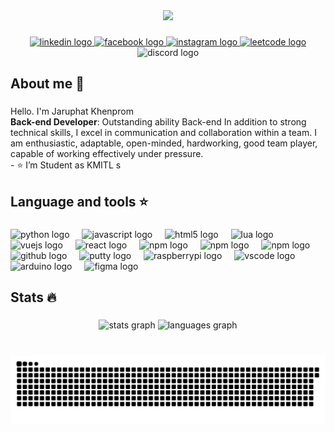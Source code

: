<div align="center">
  <img height="150" src="https://i.pinimg.com/originals/ee/6f/de/ee6fde84011911665995018f6ad74d82.gif"  />
</div>

###

<div align="center">
  <a href="https://www.linkedin.com/in/jaruphat-khenprom" target="_blank">
    <img src="https://img.shields.io/static/v1?message=LinkedIn&logo=linkedin&label=&color=0077B5&logoColor=white&labelColor=&style=for-the-badge" height="25" alt="linkedin logo"  />
  </a>
  <a href="https://www.facebook.com/jaruphat.khenprom/" target="_blank">
    <img src="https://img.shields.io/static/v1?message=Facebook&logo=facebook&label=&color=1877F2&logoColor=white&labelColor=&style=for-the-badge" height="25" alt="facebook logo"  />
  </a>
  <a href="https://www.instagram.com/jrp.sun_/" target="_blank">
    <img src="https://img.shields.io/static/v1?message=instagram&logo=instagram&label=&color=E4405F&logoColor=white&labelColor=&style=for-the-badge" height="25" alt="instagram logo"  />
  </a>
  <a href="https://leetcode.com/jrpsun_/" target="_blank">
    <img src="https://img.shields.io/static/v1?message=leetcode&logo=leetcode&label=&color=FF7300&logoColor=white&labelColor=&style=for-the-badge" height="25" alt="leetcode logo"  />
  </a>
<!--   <a href="https://www.hackerrank.com/profile/jaruphat_sun" target="_blank">
    <img src="https://img.shields.io/static/v1?message=hackerrank&logo=hackerrank&label=&color=416D19&logoColor=white&labelColor=&style=for-the-badge" height="25" alt="hackerrank logo"  />
  </a> -->
  <img src="https://img.shields.io/static/v1?message=SSzSun&logo=discord&label=&color=7289DA&logoColor=white&labelColor=&style=for-the-badge" height="25" alt="discord logo"  />
</div>

###

<h2 align="left">About me 🌻</h2>

###

<p align="left">Hello. I'm Jaruphat Khenprom<br><b>Back-end Developer</b>: Outstanding ability Back-end In addition to strong technical skills, I excel in communication and collaboration within a team. I am enthusiastic, adaptable, open-minded, hardworking, good team player, capable of working effectively under pressure.<br>- ⭐ I’m Student as KMITL s</p>

###

<h2 align="left">Language and tools ⭐</h2>

###

<div align="left">
  <img src="https://cdn.jsdelivr.net/gh/devicons/devicon/icons/python/python-original.svg" height="40" alt="python logo"  />
  <img width="12" />
  <img src="https://cdn.jsdelivr.net/gh/devicons/devicon/icons/javascript/javascript-original.svg" height="40" alt="javascript logo"  />
  <img width="12" />
  <img src="https://cdn.jsdelivr.net/gh/devicons/devicon/icons/html5/html5-original.svg" height="40" alt="html5 logo"  />
  <img width="12" />
  <img src="https://cdn.jsdelivr.net/gh/devicons/devicon/icons/lua/lua-original.svg" height="40" alt="lua logo"  />
  <img width="12" />
  <img src="https://cdn.jsdelivr.net/gh/devicons/devicon/icons/vuejs/vuejs-original.svg" height="40" alt="vuejs logo"  />
  <img width="12" />
  <img src="https://cdn.jsdelivr.net/gh/devicons/devicon/icons/react/react-original.svg" height="40" alt="react logo"  />
  <img width="12" />
  <img src="https://cdn.jsdelivr.net/gh/devicons/devicon/icons/npm/npm-original-wordmark.svg" height="40" alt="npm logo"  />
  <img width="12" />
  <img src="https://uxwing.com/wp-content/themes/uxwing/download/brands-and-social-media/postman-icon.png" height="40" alt="npm logo"  />
  <img width="12" />
  <img src="https://upload.wikimedia.org/wikipedia/commons/thumb/d/d9/Node.js_logo.svg/2560px-Node.js_logo.svg.png" height="40" alt="npm logo"  />
  <img width="12" />
  <img src="https://cdn.jsdelivr.net/gh/devicons/devicon/icons/github/github-original.svg" height="40" alt="github logo"  />
  <img width="12" />
  <img src="https://cdn.jsdelivr.net/gh/devicons/devicon/icons/putty/putty-original.svg" height="40" alt="putty logo"  />
  <img width="12" />
  <img src="https://cdn.jsdelivr.net/gh/devicons/devicon/icons/raspberrypi/raspberrypi-original.svg" height="40" alt="raspberrypi logo"  />
  <img width="12" />
  <img src="https://cdn.jsdelivr.net/gh/devicons/devicon/icons/vscode/vscode-original.svg" height="40" alt="vscode logo"  />
  <img width="12" />
  <img src="https://cdn.simpleicons.org/arduino/00979D" height="40" alt="arduino logo"  />
  <img width="12" />
  <img src="https://cdn.jsdelivr.net/gh/devicons/devicon/icons/figma/figma-original.svg" height="40" alt="figma logo"  />
</div>

###

<h2 align="left">Stats 🔥</h2>

###

<div align="center">
  <img src="https://github-readme-stats.vercel.app/api?username=SSzSun&hide_title=false&hide_rank=false&show_icons=true&include_all_commits=true&count_private=true&disable_animations=false&theme=gotham&locale=en&hide_border=true&order=1" height="150" alt="stats graph"  />
  <img src="https://github-readme-stats.vercel.app/api/top-langs?username=SSzSun&locale=en&hide_title=false&layout=compact&card_width=320&langs_count=5&theme=gotham&hide_border=true&order=2" height="150" alt="languages graph"  />
</div>

###

<br clear="both">

<img src="https://raw.githubusercontent.com/SSzSun/SSzSun/output/snake.svg" alt="Snake animation" />

###
